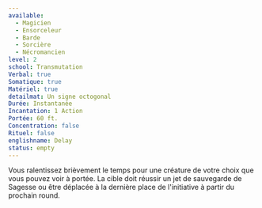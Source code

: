 ```yaml
---
available:
  - Magicien
  - Ensorceleur
  - Barde
  - Sorcière
  - Nécromancien
level: 2
school: Transmutation
Verbal: true
Somatique: true
Matériel: true
detailmat: Un signe octogonal
Durée: Instantanée
Incantation: 1 Action
Portée: 60 ft.
Concentration: false
Rituel: false
englishname: Delay
status: empty
---
```

Vous ralentissez brièvement le temps pour une créature de votre choix que vous pouvez voir à portée. La cible doit réussir un jet de sauvegarde de Sagesse ou être déplacée à la dernière place de l'initiative à partir du prochain round.

